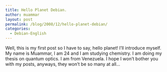 ```yaml
---
title: Hello Planet Debian.
author: muammar
layout: post
permalink: /blog/2008/12/hello-planet-debian/
categories:
  - Debian-English
---
```

Well, this is my first post so I have to say, hello planet! I&#8217;ll introduce myself. My name is Muammar, I am 24 and I am studying chemistry. I am doing my thesis on quantum optics. I am from Venezuela. I hope I won&#8217;t bother you with my posts, anyways, they won&#8217;t be so many at all&#8230;